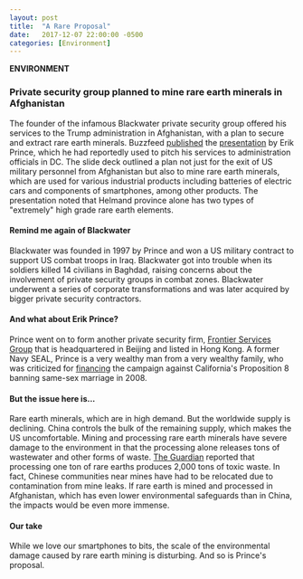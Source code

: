 ```yaml
---
layout: post
title:  "A Rare Proposal"
date:   2017-12-07 22:00:00 -0500
categories: [Environment]
---
```


**ENVIRONMENT**

### Private security group planned to mine rare earth minerals in Afghanistan

The founder of the infamous Blackwater private security group offered his services to the Trump administration in Afghanistan, with a plan to secure and extract rare earth minerals. Buzzfeed [published](https://www.buzzfeed.com/aramroston/private-war-erik-prince-has-his-eye-on-afghanistans-rare?utm_term=.hm4MDJVZjo#.ysKApgkzZ8) the [presentation](https://www.documentcloud.org/documents/4322811-The-Prince-Pitch.html) by Erik Prince, which he had reportedly used to pitch his services to administration officials in DC. The slide deck outlined a plan not just for the exit of US military personnel from Afghanistan but also to mine rare earth minerals, which are used for various industrial products including batteries of electric cars and components of smartphones, among other products. The presentation noted that Helmand province alone has two types of "extremely" high grade rare earth elements.

#### Remind me again of Blackwater

Blackwater was founded in 1997 by Prince and won a US military contract to support US combat troops in Iraq. Blackwater got into trouble when its soldiers killed 14 civilians in Baghdad, raising concerns about the involvement of private security groups in combat zones. Blackwater underwent a series of corporate transformations and was later acquired by bigger private security contractors.

#### And what about Erik Prince?

Prince went on to form another private security firm, [Frontier Services Group](http://www.fsgroup.com/en/index.html) that is headquartered in Beijing and listed in Hong Kong. A former Navy SEAL, Prince is a very wealthy man from a very wealthy family, who was criticized for [financing](https://www.thedailybeast.com/the-man-behind-proposition-8) the campaign against California's Proposition 8 banning same-sex marriage in 2008.

#### But the issue here is...

Rare earth minerals, which are in high demand. But the worldwide supply is declining. China controls the bulk of the remaining supply, which makes the US uncomfortable. Mining and processing rare earth minerals have severe damage to the environment in that the processing alone releases tons of wastewater and other forms of waste. [The Guardian](https://www.theguardian.com/sustainable-business/rare-earth-mining-china-social-environmental-costs) reported that processing one ton of rare earths produces 2,000 tons of toxic waste. In fact, Chinese communities near mines have had to be relocated due to contamination from mine leaks. If rare earth is mined and processed in Afghanistan, which has even lower environmental safeguards than in China, the impacts would be even more immense.

#### Our take

While we love our smartphones to bits, the scale of the environmental damage caused by rare earth mining is disturbing. And so is Prince's proposal.
